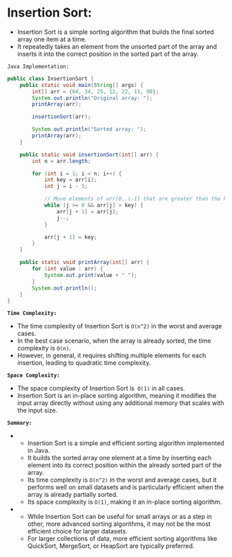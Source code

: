 
#   Insertion Sort:

-   Insertion Sort is a simple sorting algorithm that builds the final sorted array one item at a time. 
-   It repeatedly takes an element from the unsorted part of the array and inserts it into the correct position in the sorted part of the array.

`Java Implementation:`

```java
public class InsertionSort {
    public static void main(String[] args) {
        int[] arr = {64, 34, 25, 12, 22, 11, 90};
        System.out.println("Original array: ");
        printArray(arr);

        insertionSort(arr);

        System.out.println("Sorted array: ");
        printArray(arr);
    }

    public static void insertionSort(int[] arr) {
        int n = arr.length;

        for (int i = 1; i < n; i++) {
            int key = arr[i];
            int j = i - 1;

            // Move elements of arr[0..i-1] that are greater than the key to one position ahead of their current position
            while (j >= 0 && arr[j] > key) {
                arr[j + 1] = arr[j];
                j--;
            }

            arr[j + 1] = key;
        }
    }

    public static void printArray(int[] arr) {
        for (int value : arr) {
            System.out.print(value + " ");
        }
        System.out.println();
    }
}
```

**`Time Complexity:`**

-   The time complexity of Insertion Sort is `O(n^2)` in the worst and average cases. 
-   In the best case scenario, when the array is already sorted, the time complexity is `O(n)`. 
-   However, in general, it requires shifting multiple elements for each insertion, leading to quadratic time complexity.

**`Space Complexity:`**
-   The space complexity of Insertion Sort is` O(1)` in all cases. 
-   Insertion Sort is an in-place sorting algorithm, meaning it modifies the input array directly without using any additional memory that scales with the input size.

**`Summary:`**

- 
    -   Insertion Sort is a simple and efficient sorting algorithm implemented in Java. 
    -   It builds the sorted array one element at a time by inserting each element into its correct position within the already sorted part of the array. 
    -   Its time complexity is `O(n^2)` in the worst and average cases, but it performs well on small datasets and is particularly efficient when the array is already partially sorted. 
    -   Its space complexity is `O(1)`, making it an in-place sorting algorithm.

- 
    -   While Insertion Sort can be useful for small arrays or as a step in other, more advanced sorting algorithms, it may not be the most efficient choice for larger datasets. 
    -   For larger collections of data, more efficient sorting algorithms like QuickSort, MergeSort, or HeapSort are typically preferred.